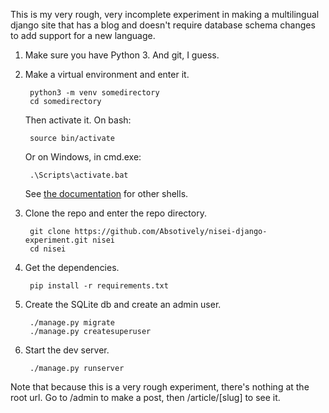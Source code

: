 This is my very rough, very incomplete experiment in making a multilingual django site that has a blog and doesn't require database schema changes to add support for a new language.

1. Make sure you have Python 3. And git, I guess.

2. Make a virtual environment and enter it.

        python3 -m venv somedirectory
        cd somedirectory

    Then activate it. On bash:
    
        source bin/activate

    Or on Windows, in cmd.exe:
    
        .\Scripts\activate.bat

    See [the documentation](https://docs.python.org/3/library/venv.html) for other shells.

3. Clone the repo and enter the repo directory.

        git clone https://github.com/Absotively/nisei-django-experiment.git nisei
        cd nisei

4. Get the dependencies.

        pip install -r requirements.txt
  
5. Create the SQLite db and create an admin user.

        ./manage.py migrate
        ./manage.py createsuperuser

6. Start the dev server.

        ./manage.py runserver

Note that because this is a very rough experiment, there's nothing at the root url. Go to /admin to make a post, then /article/[slug] to see it.
